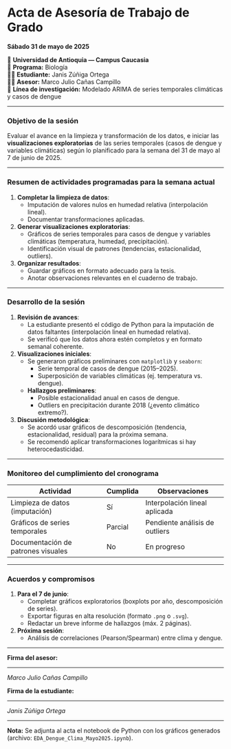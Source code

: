 # **Acta de Asesoría de Trabajo de Grado**  
**Sábado 31 de mayo de 2025**  

📌 **Universidad de Antioquia — Campus Caucasia**  
📘 **Programa:** Biología  
👩‍🎓 **Estudiante:** Janis Zúñiga Ortega  
👨‍🏫 **Asesor:** Marco Julio Cañas Campillo  
📂 **Línea de investigación:** Modelado ARIMA de series temporales climáticas y casos de dengue  

---

### **Objetivo de la sesión**  
Evaluar el avance en la limpieza y transformación de los datos, e iniciar las **visualizaciones exploratorias** de las series temporales (casos de dengue y variables climáticas) según lo planificado para la semana del 31 de mayo al 7 de junio de 2025.  

---

### **Resumen de actividades programadas para la semana actual**  
1. **Completar la limpieza de datos**:  
   - Imputación de valores nulos en humedad relativa (interpolación lineal).  
   - Documentar transformaciones aplicadas.  
2. **Generar visualizaciones exploratorias**:  
   - Gráficos de series temporales para casos de dengue y variables climáticas (temperatura, humedad, precipitación).  
   - Identificación visual de patrones (tendencias, estacionalidad, outliers).  
3. **Organizar resultados**:  
   - Guardar gráficos en formato adecuado para la tesis.  
   - Anotar observaciones relevantes en el cuaderno de trabajo.  

---

### **Desarrollo de la sesión**  
1. **Revisión de avances**:  
   - La estudiante presentó el código de Python para la imputación de datos faltantes (interpolación lineal en humedad relativa).  
   - Se verificó que los datos ahora estén completos y en formato semanal coherente.  
2. **Visualizaciones iniciales**:  
   - Se generaron gráficos preliminares con `matplotlib` y `seaborn`:  
     - Serie temporal de casos de dengue (2015–2025).  
     - Superposición de variables climáticas (ej. temperatura vs. dengue).  
   - **Hallazgos preliminares**:  
     - Posible estacionalidad anual en casos de dengue.  
     - Outliers en precipitación durante 2018 (¿evento climático extremo?).  
3. **Discusión metodológica**:  
   - Se acordó usar gráficos de descomposición (tendencia, estacionalidad, residual) para la próxima semana.  
   - Se recomendó aplicar transformaciones logarítmicas si hay heterocedasticidad.  

---

### **Monitoreo del cumplimiento del cronograma**  
| Actividad                              | Cumplida | Observaciones |  
|----------------------------------------|----------|---------------|  
| Limpieza de datos (imputación)         | Sí       | Interpolación lineal aplicada |  
| Gráficos de series temporales          | Parcial  | Pendiente análisis de outliers |  
| Documentación de patrones visuales     | No       | En progreso |  

---

### **Acuerdos y compromisos**  
1. **Para el 7 de junio**:  
   - Completar gráficos exploratorios (boxplots por año, descomposición de series).  
   - Exportar figuras en alta resolución (formato `.png` o `.svg`).  
   - Redactar un breve informe de hallazgos (máx. 2 páginas).  
2. **Próxima sesión**:  
   - Análisis de correlaciones (Pearson/Spearman) entre clima y dengue.  

---  

**Firma del asesor:**  
__________________________  
*Marco Julio Cañas Campillo*  

**Firma de la estudiante:**  
__________________________  
*Janis Zúñiga Ortega*  

---  
**Nota:** Se adjunta al acta el notebook de Python con los gráficos generados (archivo: `EDA_Dengue_Clima_Mayo2025.ipynb`).